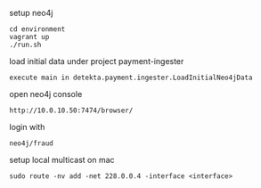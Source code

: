 setup neo4j
```
cd environment
vagrant up
./run.sh
```

load initial data under project payment-ingester
```
execute main in detekta.payment.ingester.LoadInitialNeo4jData
```

open neo4j console
```
http://10.0.10.50:7474/browser/
```

login with 
```
neo4j/fraud
```

setup local multicast on mac
```commandline
sudo route -nv add -net 228.0.0.4 -interface <interface>
```